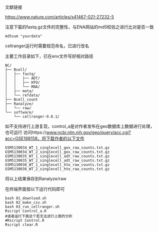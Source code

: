 文献链接

https://www.nature.com/articles/s41467-021-27232-5

注意下载的fastq.gz文件的完整性，与ENA网站的md5校验之进行比对是否一致
```text
md5sum "yourdata"
```
cellranger运行时需要规范命名，已进行改名

主要工作目录如下，已在env文件写好相对路径
```text
NC/
├── Bcell/
│   ├── fastq/
│   │   ├── ADT/
│   │   ├── HTO/
│   │   └── RNA/
│   ├── meta/
│   └── refdata/
├── Bcell_count
├── Ranalyze/
│   └── raw/
└── software/
    └── cellranger-9.0.1/
```

如不支持进行上游复现，control_a是对作者发布在geo数据库上数据进行处理，也可运行
访问https://www.ncbi.nlm.nih.gov/geo/query/acc.cgi?acc=GSE168158，将下载作者的以下文件
```text
GSM5130034_WT_1_singlecell_gex_raw_counts.txt.gz	
GSM5130034_WT_2_singlecell_gex_raw_counts.txt.gz	
GSM5130035_WT_1_singlecell_adt_raw_counts.txt.gz	
GSM5130035_WT_2_singlecell_adt_raw_counts.txt.gz	
GSM5130036_WT_1_singlecell_hto_raw_counts.txt.gz	
GSM5130036_WT_2_singlecell_hto_raw_counts.txt.gz	
```
将以上结果保存到Ranalyze/raw

在终端界面按以下运行代码即可
```text
bash 01_download.sh
bash 02_make_csv.sh
bash 03_run_cellranger.sh
Rscript Control_a.R
#或者运行下面这个若无法进行上面的分析
#Rscript Control.R
Rscript clear.R
```
